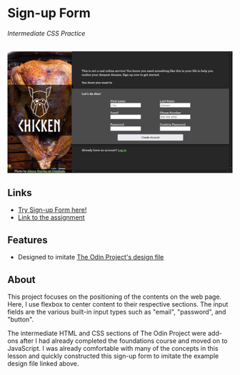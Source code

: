 # Sign-up Form
###### Intermediate CSS Practice
![](https://github.com/TYLPHE/TYLPHE/blob/main/readmeAssets/sign-up-form.jpg)

## Links
- [Try Sign-up Form here!](https://TYLPHE.github.io/sign-up-form/)
- [Link to the assignment](https://www.theodinproject.com/paths/full-stack-javascript/courses/intermediate-html-and-css/lessons/sign-up-form)

## Features
- Designed to imitate [The Odin Project's design file](https://cdn.statically.io/gh/TheOdinProject/curriculum/5f37d43908ef92499e95a9b90fc3cc291a95014c/html_css/project-sign-up-form/sign-up-form.png) 

## About
This project focuses on the positioning of the contents on the web page. Here, I use flexbox to center content to their respective sections. The input fields are the various built-in input types such as "email", "password", and "button". 

The intermediate HTML and CSS sections of The Odin Project were add-ons after I had already completed the foundations course and moved on to JavaScript. I was already comfortable with many of the concepts in this lesson and quickly constructed this sign-up form to imitate the example design file linked above. 
